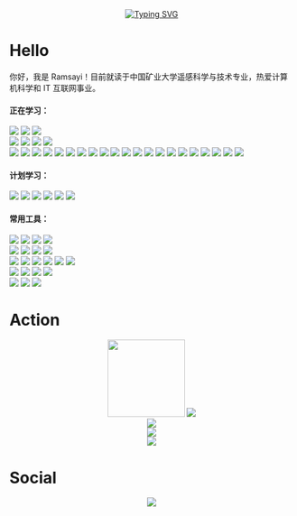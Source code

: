 <div align="center">
	<a href="https://git.io/typing-svg"><img src="https://readme-typing-svg.demolab.com?font=Fira+Code&size=40&pause=1000&color=2196F3&width=500&height=80&lines=console.log('Hello!')" alt="Typing SVG" /></a>
</div>

# Hello

你好，我是 Ramsayi！目前就读于中国矿业大学遥感科学与技术专业，热爱计算机科学和 IT 互联网事业。

#### 正在学习：

<span >
	<img  src="https://img.shields.io/badge/-C++-00599C?style=flat-square&logo=cplusplus" />
	<img  src="https://img.shields.io/badge/-Python-black?style=flat-square&logo=python" />
	<img  src="https://img.shields.io/badge/-MySQL-black?style=flat-square&logo=mysql" />
	<br />
	<img  src="https://img.shields.io/badge/-Dart-0175C2?style=flat-square&logo=dart" />
	<img  src="https://img.shields.io/badge/-Flutter-02569B?style=flat-square&logo=flutter" />
	<img  src="https://img.shields.io/badge/-React Native-black?style=flat-square&logo=react" />
	<img  src="https://img.shields.io/badge/-Expo-000020?style=flat-square&logo=expo" />
	<br />
	<img  src="https://img.shields.io/badge/-HTML5-E34F26?style=flat-square&logo=html5&logoColor=white" />
	<img  src="https://img.shields.io/badge/-CSS3-1572B6?style=flat-square&logo=css3" />
	<img  src="https://img.shields.io/badge/-JavaScript-black?style=flat-square&logo=javascript" />
	<img  src="https://img.shields.io/badge/-TypeScript-black?style=flat-square&logo=typescript" />
	<img  src="https://img.shields.io/badge/-jQuery-0769AD?style=flat-square&logo=jquery" />
	<img  src="https://img.shields.io/badge/-BootStrap-black?style=flat-square&logo=bootstrap" />
	<img  src="https://img.shields.io/badge/-Node.js-black?style=flat-square&logo=node.js" />
	<img  src="https://img.shields.io/badge/-Axios-5A29E4?style=flat-square&logo=axios" />
	<img  src="https://img.shields.io/badge/-Vue.js-black?style=flat-square&logo=vue.js" />
	<img  src="https://img.shields.io/badge/-React.js-black?style=flat-square&logo=react" />
	<img  src="https://img.shields.io/badge/-Quasar-1976D2?style=flat-square&logo=quasar" />
	<img  src="https://img.shields.io/badge/-Apache ECharts-AA344D?style=flat-square&logo=apacheecharts" />
	<img  src="https://img.shields.io/badge/-Swiper-6332F6?style=flat-square&logo=swiper" />
	<img  src="https://img.shields.io/badge/-Tailwind CSS-black?style=flat-square&logo=tailwindcss" />
	<img  src="https://img.shields.io/badge/-Webpack-black?style=flat-square&logo=webpack" />
	<img  src="https://img.shields.io/badge/-Vite-black?style=flat-square&logo=vite" />
	<img  src="https://img.shields.io/badge/-Less-1D365D?style=flat-square&logo=less" />
	<img  src="https://img.shields.io/badge/-Sass-black?style=flat-square&logo=sass" />
	<img  src="https://img.shields.io/badge/-Stylus-333333?style=flat-square&logo=stylus" />
	<img  src="https://img.shields.io/badge/-Prettier-black?style=flat-square&logo=prettier" />
	<img  src="https://img.shields.io/badge/-ESLint-4B32C3?style=flat-square&logo=eslint" />
</span>

#### 计划学习：

<span >
	<img  src="https://img.shields.io/badge/-KOA-33333D?style=flat-square&logo=koa" />
	<img  src="https://img.shields.io/badge/-MongoDB-black?style=flat-square&logo=mongodb" />
	<img  src="https://img.shields.io/badge/-Docker-black?style=flat-square&logo=docker" />
	<img  src="https://img.shields.io/badge/-Electron-black?style=flat-square&logo=electron" />
	<img  src="https://img.shields.io/badge/-Kotlin-black?style=flat-square&logo=kotlin" />
	<img  src="https://img.shields.io/badge/-Swift-black?style=flat-square&logo=swift" />
</span>

#### 常用工具：

<span >
	<img  src="https://img.shields.io/badge/-Windows 11-black?style=flat-square&logo=Windows" />
	<img  src="https://img.shields.io/badge/-Ubuntu 22-black?style=flat-square&logo=ubuntu" />
	<img  src="https://img.shields.io/badge/-Fedora 37-black?style=flat-square&logo=fedora" />
	<img  src="https://img.shields.io/badge/-Manjaro KDE 21-black?style=flat-square&logo=manjaro" />
    <br />
	<img  src="https://img.shields.io/badge/-Adobe Photoshop-black?style=flat-square&logo=adobephotoshop" />
	<img  src="https://img.shields.io/badge/-Adobe Premiere Pro-black?style=flat-square&logo=adobepremierepro" />
	<img  src="https://img.shields.io/badge/-Adobe XD-black?style=flat-square&logo=adobexd" />
	<img  src="https://img.shields.io/badge/-Blender-black?style=flat-square&logo=blender" />
    <br />
	<img  src="https://img.shields.io/badge/-Visual Studio Code-007ACC?style=flat-square&logo=visualstudiocode" />
	<img  src="https://img.shields.io/badge/-Visual Studio-5C2D91?style=flat-square&logo=visualstudio" />
	<img  src="https://img.shields.io/badge/-Android Studio-black?style=flat-square&logo=androidstudio" />
	<img  src="https://img.shields.io/badge/-WebStorm-black?style=flat-square&logo=webstorm" />
	<img  src="https://img.shields.io/badge/-PyCharm-black?style=flat-square&logo=pycharm" />
	<img  src="https://img.shields.io/badge/-Vim-019733?style=flat-square&logo=vim" />
	<br />
	<img  src="https://img.shields.io/badge/-Git-black?style=flat-square&logo=git" />
	<img  src="https://img.shields.io/badge/-Github-black?style=flat-square&logo=github" />
	<img  src="https://img.shields.io/badge/-GitKraken-black?style=flat-square&logo=gitkraken" />
	<img  src="https://img.shields.io/badge/-SourceTree-0052CC?style=flat-square&logo=sourcetree" />
	<br />
	<img  src="https://img.shields.io/badge/-Vercel-black?style=flat-square&logo=vercel" />
	<img  src="https://img.shields.io/badge/-Hexo-black?style=flat-square&logo=hexo" />
	<img  src="https://img.shields.io/badge/-Hugo-black?style=flat-square&logo=hugo" />
</span>

# Action

<div align="center">
    <img height="137px" src="https://github-readme-stats.vercel.app/api?username=ramsayi&hide_title=true&hide_border=true&show_icons=trueline_height=21&show_icons=true&theme=radical" />
    <img  src="https://github-readme-stats.vercel.app/api/top-langs/?username=ramsayi&hide_title=true&hide_border=true&layout=compact&langs_count=6&show_icons=true&theme=radical" />
</div>

<div align="center">
    <img  src="https://github-readme-streak-stats.herokuapp.com/?user=ramsayi" />
</div>

<div align="center">
    <img src="https://metrics.lecoq.io/ramsayi?template=classic&base=header%2C%20activity%2C%20community%2C%20repositories%2C%20metadata&base.indepth=false&base.hireable=false&base.skip=false&config.timezone=Asia%2FShanghai">
</div>

<div align="center">
	<img  src="https://github-profile-trophy.vercel.app/?username=ramsayi&theme=gruvbox&row=1&column=7&no-frame=true&no-bg=true" />
</div>

# Social

<div align="center">
    <img src="https://stats.justsong.cn/api/csdn?id=Ramsayi">
</div>
